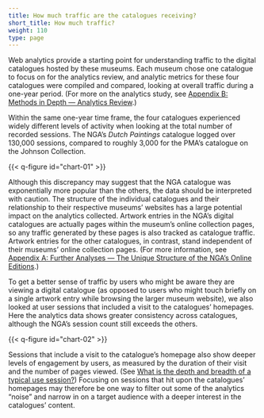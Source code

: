 ```yaml
---
title: How much traffic are the catalogues receiving?
short_title: How much traffic? 
weight: 110
type: page
---
```


Web analytics provide a starting point for understanding traffic to the digital catalogues hosted by these museums. Each museum chose one catalogue to focus on for the analytics review, and analytic metrics for these four catalogues were compiled and compared, looking at overall traffic during a one-year period. (For more on the analytics study, see [Appendix B: Methods in Depth — Analytics Review](/methods-in-depth/#analytics-review).)

Within the same one-year time frame, the four catalogues experienced widely different levels of activity when looking at the total number of recorded sessions. The NGA’s *Dutch Paintings* catalogue logged over 130,000 sessions, compared to roughly 3,000 for the PMA’s catalogue on the Johnson Collection.

{{< q-figure id="chart-01" >}}
 
Although this discrepancy may suggest that the NGA catalogue was exponentially more popular than the others, the data should be interpreted with caution. The structure of the individual catalogues and their relationship to their respective museums’ websites has a large potential impact on the analytics collected. Artwork entries in the NGA’s digital catalogues are actually pages within the museum’s online collection pages, so any traffic generated by these pages is also tracked as catalogue traffic. Artwork entries for the other catalogues, in contrast, stand independent of their museums’ online collection pages. (For more information, see [Appendix A: Further Analyses — The Unique Structure of the NGA’s Online Editions](/further-analyses/#the-unique-structure-of-the-nga-s-online-editions).)

To get a better sense of traffic by users who might be aware they are viewing a digital catalogue (as opposed to users who might touch briefly on a single artwork entry while browsing the larger museum website), we also looked at user sessions that included a visit to the catalogues’ homepages. Here the analytics data shows greater consistency across catalogues, although the NGA’s session count still exceeds the others.

{{< q-figure id="chart-02" >}} 
 
Sessions that include a visit to the catalogue’s homepage also show deeper levels of engagement by users, as measured by the duration of their visit and the number of pages viewed. (See [What is the depth and breadth of a typical use session?](/scholarly-content/depth-and-breadth/)) Focusing on sessions that hit upon the catalogues’ homepages may therefore be one way to filter out some of the analytics “noise” and narrow in on a target audience with a deeper interest in the catalogues’ content.

